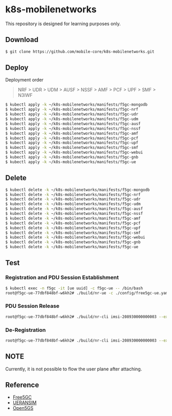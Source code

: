 # k8s-mobilenetworks

This repository is designed for learning purposes only.

## Download

```bash
$ git clone https://github.com/mobile-core/k8s-mobilenetworks.git
```

## Deploy

Deployment order

> NRF > UDR > UDM > AUSF > NSSF > AMF > PCF > UPF > SMF > N3IWF

```bash
$ kubectl apply -k ~/k8s-mobilenetworks/manifests/f5gc-mongodb
$ kubectl apply -k ~/k8s-mobilenetworks/manifests/f5gc-nrf
$ kubectl apply -k ~/k8s-mobilenetworks/manifests/f5gc-udr
$ kubectl apply -k ~/k8s-mobilenetworks/manifests/f5gc-udm
$ kubectl apply -k ~/k8s-mobilenetworks/manifests/f5gc-ausf
$ kubectl apply -k ~/k8s-mobilenetworks/manifests/f5gc-nssf
$ kubectl apply -k ~/k8s-mobilenetworks/manifests/f5gc-amf
$ kubectl apply -k ~/k8s-mobilenetworks/manifests/f5gc-pcf
$ kubectl apply -k ~/k8s-mobilenetworks/manifests/f5gc-upf
$ kubectl apply -k ~/k8s-mobilenetworks/manifests/f5gc-smf
$ kubectl apply -k ~/k8s-mobilenetworks/manifests/f5gc-webui
$ kubectl apply -k ~/k8s-mobilenetworks/manifests/f5gc-gnb
$ kubectl apply -k ~/k8s-mobilenetworks/manifests/f5gc-ue
```

## Delete

```bash
$ kubectl delete -k ~/k8s-mobilenetworks/manifests/f5gc-mongodb
$ kubectl delete -k ~/k8s-mobilenetworks/manifests/f5gc-nrf
$ kubectl delete -k ~/k8s-mobilenetworks/manifests/f5gc-udr
$ kubectl delete -k ~/k8s-mobilenetworks/manifests/f5gc-udm
$ kubectl delete -k ~/k8s-mobilenetworks/manifests/f5gc-ausf
$ kubectl delete -k ~/k8s-mobilenetworks/manifests/f5gc-nssf
$ kubectl delete -k ~/k8s-mobilenetworks/manifests/f5gc-amf
$ kubectl delete -k ~/k8s-mobilenetworks/manifests/f5gc-pcf
$ kubectl delete -k ~/k8s-mobilenetworks/manifests/f5gc-upf
$ kubectl delete -k ~/k8s-mobilenetworks/manifests/f5gc-smf
$ kubectl delete -k ~/k8s-mobilenetworks/manifests/f5gc-webui
$ kubectl delete -k ~/k8s-mobilenetworks/manifests/f5gc-gnb
$ kubectl delete -k ~/k8s-mobilenetworks/manifests/f5gc-ue
```

## Test

### Registration and PDU Session Establishment

```bash
$ kubectl exec -n f5gc -it [ue uuid] -c f5gc-ue -- /bin/bash
root@f5gc-ue-77dbf848bf-w6kh2# ./build/nr-ue -c ./config/free5gc-ue.yaml
```

### PDU Session Release

```bash
root@f5gc-ue-77dbf848bf-w6kh2# ./build/nr-cli imsi-208930000000003 --exec "ps-release [session number]"
```

### De-Registration

```bash
root@f5gc-ue-77dbf848bf-w6kh2# ./build/nr-cli imsi-208930000000003 --exec "deregister switch-off"
```

## NOTE

Currently, it is not possible to flow the user plane after attaching.

## Reference

- [Free5GC](https://github.com/free5gc/free5gc.git)
- [UERANSIM](https://github.com/aligungr/UERANSIM)
- [Open5GS](https://github.com/open5gs/open5gs)
